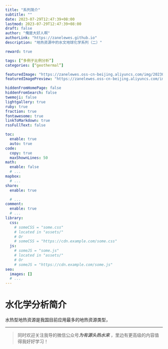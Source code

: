 ```yaml
---
title: "系列简介"
subtitle: ""
date: 2023-07-29T12:47:39+08:00
lastmod: 2023-07-29T12:47:39+08:00
draft: false
author: "俺是大好人啊"
authorLink: "https://zanelewes.github.io"
description: "地热资源中的水文地球化学系列（二）"

reward: true

tags: [“多例子比例分析”]
categories: [“geothermal”]

featuredImage: "https://zanelewes.oss-cn-beijing.aliyuncs.com/img/202307291254124.png"
featuredImagePreview: "https://zanelewes.oss-cn-beijing.aliyuncs.com/img/202307291252412.png"

hiddenFromHomePage: false
hiddenFromSearch: false
twemoji: false
lightgallery: true
ruby: true
fraction: true
fontawesome: true
linkToMarkdown: true
rssFullText: false

toc:
  enable: true
  auto: true
code:
  copy: true
  maxShownLines: 50
math:
  enable: false
  # ...
mapbox:
  # ...
share:
  enable: true

  # ...
comment:
  enable: true
  # ...
library:
  css:
    # someCSS = "some.css"
    # located in "assets/"
    # Or
    # someCSS = "https://cdn.example.com/some.css"
  js:
    # someJS = "some.js"
    # located in "assets/"
    # Or
    # someJS = "https://cdn.example.com/some.js"
seo:
  images: []
  # ...
---
```


<!--more-->

# 水化学分析简介

水热型地热资源是我国目前应用最多的地热资源类型，









-------------------------------------------

> 同时欢迎关注我导的微信公众号***为有源头热水来*** ，里边有更高级的内容值得我好好学习！
